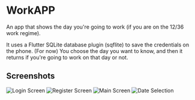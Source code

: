 # WorkAPP

An app that shows the day you're going to work (if you are on the 12/36 work regime).

It uses a Flutter SQLite database plugin (sqflite) to save the credentials on the phone. (For now)
You choose the day you want to know, and then it returns if you're going to work on that day or not.

## Screenshots

![Login Screen](/img/1.jpeg)
![Register Screen](/img/2.jpeg)
![Main Screen](/img/3.jpeg)
![Date Selection](/img/4.jpeg)
